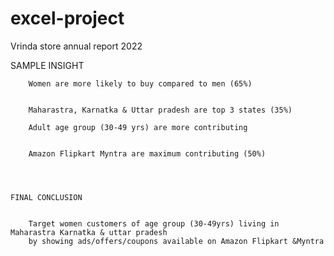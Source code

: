 # excel-project
Vrinda store annual report 2022

SAMPLE INSIGHT							
								
								
								
	   	Women are more likely to buy compared to men (65%)						
								
								
		Maharastra, Karnatka & Uttar pradesh are top 3 states (35%)						
								
		Adult age group (30-49 yrs) are more contributing
						
								
		Amazon Flipkart Myntra are maximum contributing (50%)						
								
								
								
								
	FINAL CONCLUSION							
								
								
		Target women customers of age group (30-49yrs) living in Maharastra Karnatka & uttar pradesh						
		by showing ads/offers/coupons available on Amazon Flipkart &Myntra						
